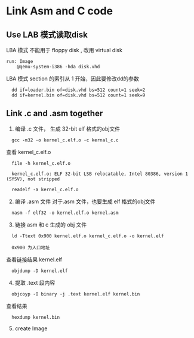 # Link Asm and C code 

## Use LAB 模式读取disk
LBA 模式 不能用于 floppy disk , 改用 virtual disk 
```
run: Image
	@qemu-system-i386 -hda disk.vhd
```

LBA 模式 section 的索引从 1 开始，因此要修改dd的参数
```
  dd if=loader.bin of=disk.vhd bs=512 count=1 seek=2
  dd if=kernel.bin of=disk.vhd bs=512 count=1 seek=9 
```

## Link .c and .asm together

1. 编译 .c 文件， 生成 32-bit elf 格式的obj文件
```
  gcc -m32 -o kernel_c.elf.o -c kernal_c.c
```
查看 kernel_c.elf.o
```
  file -h kernel_c.elf.o

  kernel_c.elf.o: ELF 32-bit LSB relocatable, Intel 80386, version 1 (SYSV), not stripped
```

```
  readelf -a kernel_c.elf.o
```

2. 编译 .asm 文件
对于.asm 文件，也要生成 elf 格式的obj文件
```
  nasm -f elf32 -o kernel.elf.o kernel.asm
```

3. 链接 asm 和 c 生成的 obj 文件
```
  ld -Ttext 0x900 kernel.elf.o kernel_c.elf.o -o kernel.elf

  0x900 为入口地址
```

查看链接结果 kernel.elf
```
  objdump -D kernel.elf
```

4. 提取 .text 段内容

```
  objcoyp -O binary -j .text kernel.elf kernel.bin 
```

查看结果 
```
  hexdump kernel.bin
```


5. create Image